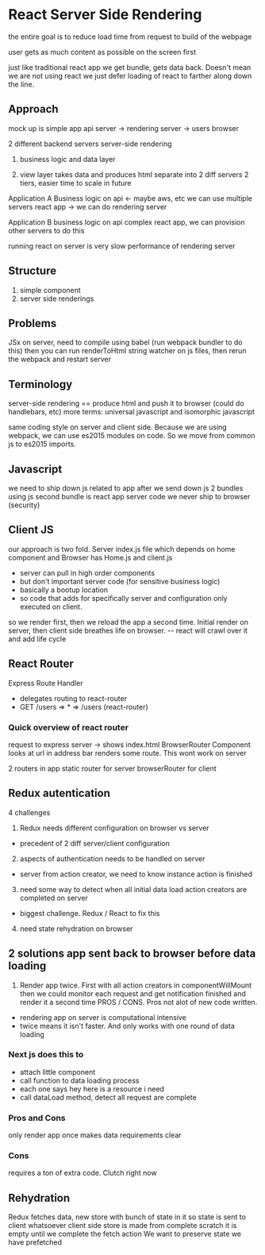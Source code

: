 # React Server Side Rendering

the entire goal is to reduce load time from request to build of the webpage

user gets as much content as possible on the screen first

just like traditional react app
we get bundle, gets data back. Doesn't mean we are not using react
we just defer loading of react to farther along down the line.

## Approach
mock up is simple app
api server -> rendering server -> users browser

2 different backend servers
server-side rendering

1) business logic and data layer

2) view layer
takes data and produces html
separate into 2 diff servers
  2 tiers, easier time to scale in future


Application A
  Business logic on api <- maybe aws, etc we can use multiple servers
  react app -> we can do rendering server

Application B
  business logic on api
  complex react app, we can provision other servers to do this

running react on server is very slow
  performance of rendering server

## Structure
1) simple component
2) server side renderings

## Problems
JSx on server, need to compile using babel (run webpack bundler to do this)
then you can run renderToHtml string
watcher on js files, then rerun the webpack and restart server

## Terminology
server-side rendering == produce html and push it to browser
(could do handlebars, etc)
more terms: universal javascript and isomorphic javascript

same coding style on server and client side. Because we are using webpack, we can use es2015 modules on code. So we move from common js to es2015 imports.

## Javascript
we need to ship down js related to app after we send down js
2 bundles using js
second bundle is react app
  server code we never ship to browser (security)

## Client JS
our approach is two fold.
Server index.js file which depends on home component
and Browser has Home.js and client.js
- server can pull in high order components
- but don't important server code (for sensitive business logic)
- basically a bootup location
- so code that adds for specifically server and configuration only executed on client.

so we render first, then we reload the app a second time.
Initial render on server, then client side breathes life on browser. -- react will crawl over it and add life cycle


## React Router
Express Route Handler
- delegates routing to react-router
- GET /users => * => /users (react-router)

### Quick overview of react router
request to express server -> shows index.html
BrowserRouter Component looks at url in address bar renders some route. This wont work on server

2 routers in app
static router for server
browserRouter for client

## Redux autentication
4 challenges
1. Redux needs different configuration on browser vs server
  - precedent of 2 diff server/client configuration
2. aspects of authentication needs to be handled on server
  - server from action creator, we need to know instance action is finished
3. need some way to detect when all initial data load action creators are completed on server
  - biggest challenge. Redux / React to fix this
4. need state rehydration on browser

## 2 solutions app sent back to browser before data loading
1. Render app twice. First with all action creators in componentWillMount
then we could monitor each request and get notification finished
and render it a second time
PROS / CONS. Pros not alot of new code written.
  - rendering app on server is computational intensive
  - twice means it isn't faster. And only works with one round of data loading

### Next js does this to
  - attach  little component
  - call function to data loading process
  - each one says hey here is a resource i need
  - call dataLoad method, detect all request are complete

### Pros and Cons
  only render app once
  makes data requirements clear

### Cons
  requires a ton of extra code. Clutch right now


## Rehydration
Redux fetches data, new store with bunch of state in it
so state is sent to client whatsoever
  client side store is made from complete scratch
  it is empty until we complete the fetch action
  We want to preserve state we have prefetched




